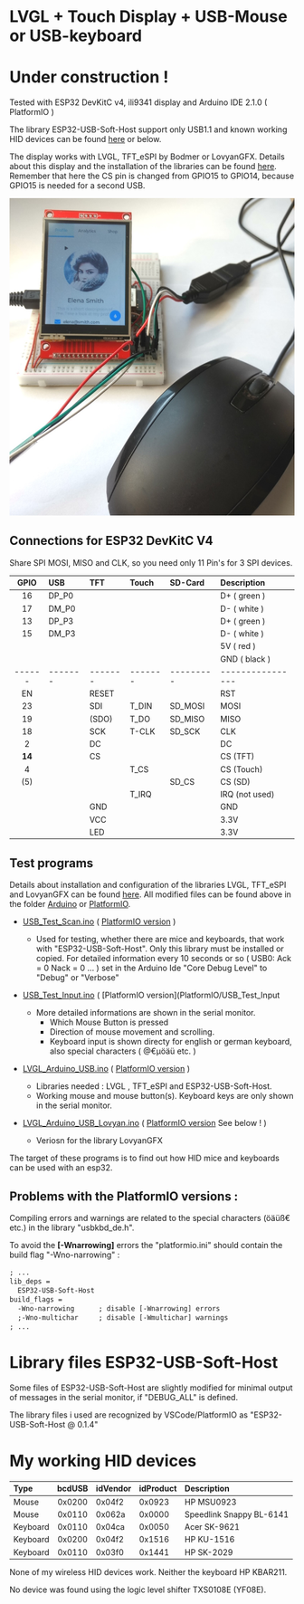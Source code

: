 # LVGL + Touch Display + USB-Mouse or USB-keyboard

# Under construction !

Tested with ESP32 DevKitC v4, ili9341 display and Arduino IDE 2.1.0 ( PlatformIO )

The library ESP32-USB-Soft-Host support only USB1.1 and known working HID devices can be found [here](https://github.com/tobozo/ESP32-USB-Soft-Host) or below.

The display works with LVGL, TFT_eSPI by Bodmer or LovyanGFX. Details about this display and the installation of the libraries can be found [here](https://github.com/mboehmerm/Touch-Display-ili9341-320x240). Remember that here the CS pin is changed from GPIO15 to GPIO14, because GPIO15 is needed for a second USB.

![cursor_01.jpg](pictures/cursor_01.jpg)

## Connections for ESP32 DevKitC V4

Share SPI MOSI, MISO and CLK, so you need only 11 Pin's for 3 SPI devices.

| GPIO | USB   | TFT   | Touch | SD-Card | Description    |
| :--: | :---- | :---- | :---- | :------ | :------------- |
| 16   | DP_P0 |       |       |         | D+  ( green )  |
| 17   | DM_P0 |       |       |         | D-  ( white )  |
| 13   | DP_P3 |       |       |         | D+  ( green )  |
| 15   | DM_P3 |       |       |         | D-  ( white )  |
|      |       |       |       |         | 5V  ( red )    |
|      |       |       |       |         | GND ( black )  |
|------|-------|-------|-------|---------|----------------|
| EN   |       | RESET |       |         | RST            |
| 23   |       | SDI   | T_DIN | SD_MOSI | MOSI           |
| 19   |       |(SDO)  | T_DO  | SD_MISO | MISO           |
| 18   |       | SCK   | T-CLK | SD_SCK  | CLK            |
|  2   |       | DC    |       |         | DC             |
|**14**|       | CS    |       |         | CS  (TFT)      |
|  4   |       |       | T_CS  |         | CS  (Touch)    |
| (5)  |       |       |       | SD_CS   | CS  (SD)       |
|      |       |       | T_IRQ |         | IRQ (not used) |
|      |       | GND   |       |         | GND            |
|      |       | VCC   |       |         | 3.3V           |
|      |       | LED   |       |         | 3.3V           |


## Test programs

Details about installation and configuration of the libraries LVGL, TFT_eSPI and LovyanGFX can be found [here](https://github.com/mboehmerm/Touch-Display-ili9341-320x240). All modified files can be found above in the folder [Arduino](Arduino/) or [PlatformIO](PlatformIO/).

- [USB_Test_Scan.ino](Arduino/USB_Test_Scan) ( [PlatformIO version](PlatformIO/USB_Test_Scan) )
  - Used for testing, whether there are mice and keyboards, that work with "ESP32-USB-Soft-Host". Only this library must be installed or copied. For detailed information every 10 seconds or so ( USB0: Ack = 0 Nack = 0 ... ) set in the Arduino Ide "Core Debug Level" to "Debug" or "Verbose"
- [USB_Test_Input.ino](Arduino/USB_Test_Input) ( [PlatformIO version](PlatformIO/USB_Test_Input
  - More detailed informations are shown in the serial monitor.  
    - Which Mouse Button is pressed
    - Direction of mouse movement and scrolling.
    - Keyboard input is shown directy for english or german keyboard, also special characters ( @€µöäü etc. )
- [LVGL_Arduino_USB.ino](Arduino/LVGL_Arduino_USB) ( [PlatformIO version](PlatformIO/LVGL_Demo_USB) )
  - Libraries needed : LVGL , TFT_eSPI and ESP32-USB-Soft-Host.
  - Working mouse and mouse button(s). Keyboard keys are only shown in the serial monitor.

- [LVGL_Arduino_USB_Lovyan.ino](Arduino/LVGL_Arduino_USB_Lovyan) ( [PlatformIO version](PlatformIO/LVGL_Demo_USB_Lovyan) See below ! )
  - Veriosn for the library LovyanGFX

The target of these programs is to find out how HID mice and keyboards can be used with an esp32.

## Problems with the PlatformIO versions :
Compiling errors and warnings are related to the special characters (öäüß€ etc.) in the library "usbkbd_de.h". 

To avoid the **[-Wnarrowing]** errors the "platformio.ini" should contain the build flag "-Wno-narrowing" :
```
; ...
lib_deps = 
  ESP32-USB-Soft-Host
build_flags =
  -Wno-narrowing      ; disable [-Wnarrowing] errors
  ;-Wno-multichar     ; disable [-Wmultichar] warnings
; ...
```

# Library files ESP32-USB-Soft-Host

Some files of ESP32-USB-Soft-Host are slightly modified for minimal output of messages in the serial monitor, if "DEBUG_ALL" is defined.

The library files i used are recognized by VSCode/PlatformIO as "ESP32-USB-Soft-Host @ 0.1.4"


# My working HID devices

| Type     | bcdUSB | idVendor |idProduct| Description  |
| :------- | :----: | :-----   | :------ | :----------  |
| Mouse    | 0x0200 | 0x04f2   | 0x0923  | HP MSU0923   |
| Mouse    | 0x0110 | 0x062a   | 0x0000  | Speedlink Snappy BL-6141 |
| Keyboard | 0x0110 | 0x04ca   | 0x0050  | Acer SK-9621 |
| Keyboard | 0x0200 | 0x04f2   | 0x1516  | HP KU-1516   |
| Keyboard | 0x0110 | 0x03f0   | 0x1441  | HP SK-2029   |

None of my wireless HID devices work. Neither the keyboard HP KBAR211.

No device was found using the logic level shifter TXS0108E (YF08E).

